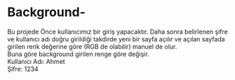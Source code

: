 # Background-
Bu projede Önce kullanıcımız bir giriş yapacaktır. Daha sonra belirlenen şifre ve kullanıcı adı doğru girildiği takdirde yeni bir sayfa açılır ve açılan sayfada 
girilen renk değerine göre (RGB de olabilir) manuel de olur. <br> Buna göre background girilen renge göre değişir. <br>
Kullanıcı Adı: Ahmet <br>
Şifre: 1234
